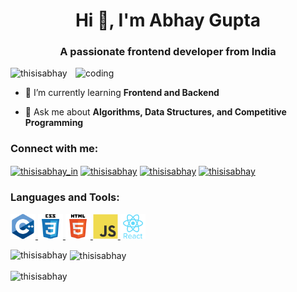 <h1 align="center">Hi 👋, I'm Abhay Gupta</h1>
<h3 align="center">A passionate frontend developer from India</h3>

<img align="right" alt="coding" width="400" src="https://user-images.githubusercontent.com/55389276/140866485-8fb1c876-9a8f-4d6a-98dc-08c4981eaf70.gif">

<p align="left"> <img src="https://komarev.com/ghpvc/?username=thisisabhay&label=Profile%20views&color=0e75b6&style=flat" alt="thisisabhay" /> </p>

- 🌱 I’m currently learning **Frontend and Backend**

- 💬 Ask me about **Algorithms, Data Structures, and Competitive Programming**

<h3 align="left">Connect with me:</h3>
<p align="left">
<a href="https://twitter.com/thisisabhay_in" target="blank"><img align="center" src="https://raw.githubusercontent.com/rahuldkjain/github-profile-readme-generator/master/src/images/icons/Social/twitter.svg" alt="thisisabhay_in" height="30" width="40" /></a>
<a href="https://linkedin.com/in/thisisabhay" target="blank"><img align="center" src="https://raw.githubusercontent.com/rahuldkjain/github-profile-readme-generator/master/src/images/icons/Social/linked-in-alt.svg" alt="thisisabhay" height="30" width="40" /></a>
<a href="https://www.leetcode.com/thisisabhay" target="blank"><img align="center" src="https://raw.githubusercontent.com/rahuldkjain/github-profile-readme-generator/master/src/images/icons/Social/leet-code.svg" alt="thisisabhay" height="30" width="40" /></a>
<a href="https://auth.geeksforgeeks.org/user/thisisabhay" target="blank"><img align="center" src="https://raw.githubusercontent.com/rahuldkjain/github-profile-readme-generator/master/src/images/icons/Social/geeks-for-geeks.svg" alt="thisisabhay" height="30" width="40" /></a>
</p>

<h3 align="left">Languages and Tools:</h3>
<p align="left"> <a href="https://www.w3schools.com/cpp/" target="_blank" rel="noreferrer"> <img src="https://raw.githubusercontent.com/devicons/devicon/master/icons/cplusplus/cplusplus-original.svg" alt="cplusplus" width="40" height="40"/> </a> <a href="https://www.w3schools.com/css/" target="_blank" rel="noreferrer"> <img src="https://raw.githubusercontent.com/devicons/devicon/master/icons/css3/css3-original-wordmark.svg" alt="css3" width="40" height="40"/> </a> <a href="https://www.w3.org/html/" target="_blank" rel="noreferrer"> <img src="https://raw.githubusercontent.com/devicons/devicon/master/icons/html5/html5-original-wordmark.svg" alt="html5" width="40" height="40"/> </a> <a href="https://developer.mozilla.org/en-US/docs/Web/JavaScript" target="_blank" rel="noreferrer"> <img src="https://raw.githubusercontent.com/devicons/devicon/master/icons/javascript/javascript-original.svg" alt="javascript" width="40" height="40"/> </a> <a href="https://reactjs.org/" target="_blank" rel="noreferrer"> <img src="https://raw.githubusercontent.com/devicons/devicon/master/icons/react/react-original-wordmark.svg" alt="react" width="40" height="40"/> </a> </p>

<p><img align="left" src="https://github-readme-stats.vercel.app/api/top-langs?username=thisisabhay&show_icons=true&locale=en&layout=compact" alt="thisisabhay" /></p>

<p>&nbsp;<img align="center" src="https://github-readme-stats.vercel.app/api?username=thisisabhay&show_icons=true&locale=en" alt="thisisabhay" /></p>

<p><img align="center" src="https://github-readme-streak-stats.herokuapp.com/?user=thisisabhay&" alt="thisisabhay" /></p>
